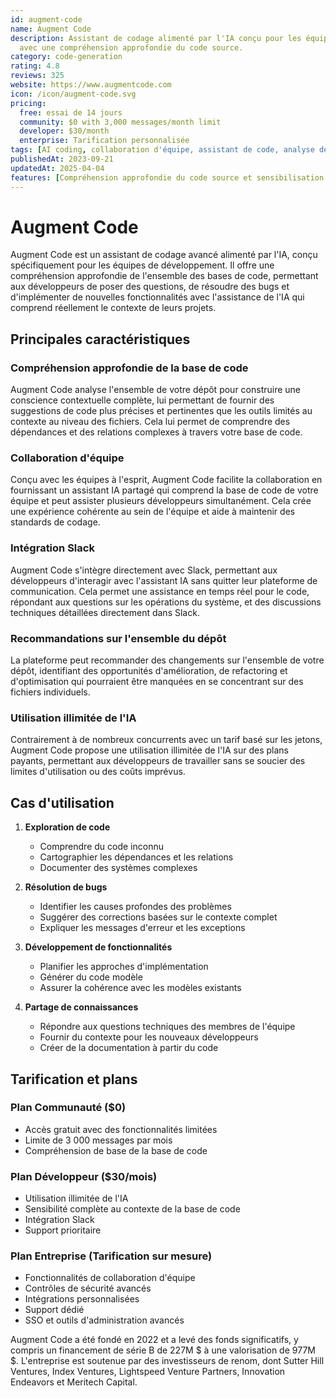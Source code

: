 ```yaml
---
id: augment-code
name: Augment Code
description: Assistant de codage alimenté par l'IA conçu pour les équipes de développement
  avec une compréhension approfondie du code source.
category: code-generation
rating: 4.8
reviews: 325
website: https://www.augmentcode.com
icon: /icon/augment-code.svg
pricing:
  free: essai de 14 jours
  community: $0 with 3,000 messages/month limit
  developer: $30/month
  enterprise: Tarification personnalisée
tags: [AI coding, collaboration d'équipe, assistant de code, analyse de dépôt, IA d'entreprise]
publishedAt: 2023-09-21
updatedAt: 2025-04-04
features: [Compréhension approfondie du code source et sensibilisation au contexte, Fonctionnalités de collaboration en équipe, Intégration Slack pour une assistance en temps réel, Utilisation illimitée de l'IA (sans limites de tokens), Recommandations de code à l'échelle du dépôt]
---
```

# Augment Code

Augment Code est un assistant de codage avancé alimenté par l'IA, conçu spécifiquement pour les équipes de développement. Il offre une compréhension approfondie de l'ensemble des bases de code, permettant aux développeurs de poser des questions, de résoudre des bugs et d'implémenter de nouvelles fonctionnalités avec l'assistance de l'IA qui comprend réellement le contexte de leurs projets.

## Principales caractéristiques

### Compréhension approfondie de la base de code
Augment Code analyse l'ensemble de votre dépôt pour construire une conscience contextuelle complète, lui permettant de fournir des suggestions de code plus précises et pertinentes que les outils limités au contexte au niveau des fichiers. Cela lui permet de comprendre des dépendances et des relations complexes à travers votre base de code.

### Collaboration d'équipe
Conçu avec les équipes à l'esprit, Augment Code facilite la collaboration en fournissant un assistant IA partagé qui comprend la base de code de votre équipe et peut assister plusieurs développeurs simultanément. Cela crée une expérience cohérente au sein de l'équipe et aide à maintenir des standards de codage.

### Intégration Slack
Augment Code s'intègre directement avec Slack, permettant aux développeurs d'interagir avec l'assistant IA sans quitter leur plateforme de communication. Cela permet une assistance en temps réel pour le code, répondant aux questions sur les opérations du système, et des discussions techniques détaillées directement dans Slack.

### Recommandations sur l'ensemble du dépôt
La plateforme peut recommander des changements sur l'ensemble de votre dépôt, identifiant des opportunités d'amélioration, de refactoring et d'optimisation qui pourraient être manquées en se concentrant sur des fichiers individuels.

### Utilisation illimitée de l'IA
Contrairement à de nombreux concurrents avec un tarif basé sur les jetons, Augment Code propose une utilisation illimitée de l'IA sur des plans payants, permettant aux développeurs de travailler sans se soucier des limites d'utilisation ou des coûts imprévus.

## Cas d'utilisation

1. **Exploration de code**
   - Comprendre du code inconnu
   - Cartographier les dépendances et les relations
   - Documenter des systèmes complexes

2. **Résolution de bugs**
   - Identifier les causes profondes des problèmes
   - Suggérer des corrections basées sur le contexte complet
   - Expliquer les messages d'erreur et les exceptions

3. **Développement de fonctionnalités**
   - Planifier les approches d'implémentation
   - Générer du code modèle
   - Assurer la cohérence avec les modèles existants

4. **Partage de connaissances**
   - Répondre aux questions techniques des membres de l'équipe
   - Fournir du contexte pour les nouveaux développeurs
   - Créer de la documentation à partir du code

## Tarification et plans

### Plan Communauté ($0)
- Accès gratuit avec des fonctionnalités limitées
- Limite de 3 000 messages par mois
- Compréhension de base de la base de code

### Plan Développeur ($30/mois)
- Utilisation illimitée de l'IA
- Sensibilité complète au contexte de la base de code
- Intégration Slack
- Support prioritaire

### Plan Entreprise (Tarification sur mesure)
- Fonctionnalités de collaboration d'équipe
- Contrôles de sécurité avancés
- Intégrations personnalisées
- Support dédié
- SSO et outils d'administration avancés

Augment Code a été fondé en 2022 et a levé des fonds significatifs, y compris un financement de série B de 227M $ à une valorisation de 977M $. L'entreprise est soutenue par des investisseurs de renom, dont Sutter Hill Ventures, Index Ventures, Lightspeed Venture Partners, Innovation Endeavors et Meritech Capital.